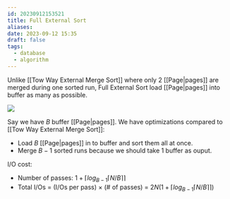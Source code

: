 ```yaml
---
id: 20230912153521
title: Full External Sort
aliases: 
date: 2023-09-12 15:35
draft: false
tags:
  - database
  - algorithm
---
```

Unlike [[Tow Way External Merge Sort]] where only 2 [[Page|pages]] are merged during one sorted run, Full External Sort load [[Page|pages]] into buffer as many as possible. 

![]( https://pica.zhimg.com/v2-9a42e848a45ff33e93569c2df8a88168_720w.jpg?source=d16d100b ) 


Say we have $B$ buffer [[Page|pages]]. We have optimizations compared to [[Tow Way External Merge Sort]]: 
- Load $B$ [[Page|pages]] in to buffer and sort them all at once. 
- Merge $B -1$ sorted runs because we should take 1 buffer as ouput. 

I/O cost: 
- Number of passes: $1 + \lceil log_{B-1}{\lceil N / B \rceil} \rceil$ 
- Total I/Os = (I/Os per pass) $\times$ (# of passes) = $2N(1 + \lceil log_{B-1}{\lceil N / B \rceil} \rceil)$
